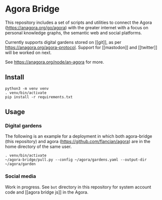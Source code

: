 # Agora Bridge

This repository includes a set of scripts and utilities to connect the Agora (https://anagora.org/go/agora) with the greater internet with a focus on personal knowledge graphs, the semantic web and social platforms.

Currently supports digital gardens stored on [[git]], as per https://anagora.org/agora-protocol. Support for [[mastodon]] and [[twitter]] will be worked on next.

See https://anagora.org/node/an-agora for more.

## Install

```
python3 -m venv venv
. venv/bin/activate
pip install -r requirements.txt
```

## Usage

### Digital gardens

The following is an example for a deployment in which both agora-bridge (this repository) and agora (https://github.com/flancian/agora) are in the home directory of the same user.

```
. venv/bin/activate
~/agora-bridge/pull.py --config ~/agora/gardens.yaml --output-dir ~/agora/garden 
```


### Social media

Work in progress. See `bot` directory in this repository for system account code and [[agora bridge js]] in the Agora.
